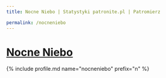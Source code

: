 ```yaml
---
title: Nocne Niebo | Statystyki patronite.pl | Patromierz

permalink: /nocneniebo
---
```


# [Nocne Niebo](https://patronite.pl/nocneniebo)

{% include profile.md name="nocneniebo" prefix="n" %}
